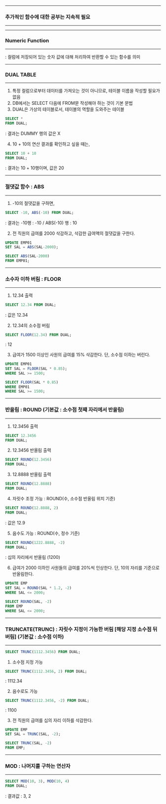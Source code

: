 -----
### 추가적인 함수에 대한 공부는 지속적 필요
-----

-----
### Numeric Function
-----
: 컬럼에 저장되어 있는 숫자 값에 대해 처리하여 반환할 수 있는 함수를 의미

-----
### DUAL TABLE
-----
1. 특정 컬럼으로부터 데이터를 가져오는 것이 아니므로, 테이블 이름을 작성할 필요가 없음
2. DB에서는 SELECT 다음에 FROM문 작성해야 하는 것이 기본 문법
3. DUAL은 가상의 테이블로서, 테이블의 역할을 도와주는 테이블

```sql
SELECT *
FROM DUAL;
```
: 결과는 DUMMY 행의 값은 X

4. 10 + 10의 연산 결과를 확인하고 싶을 때는,
```sql
SELECT 10 + 10
FROM DUAL;
```
: 결과는 10 + 10행이며, 값은 20

-----
### 절댓값 함수 : ABS
-----
1. -10의 절댓값을 구하면,
```sql
SELECT -10, ABS(-10) FROM DUAL;
```
: 결과는 -10행 : -10 / ABS(-10) 행 : 10

2. 전 직원의 급여를 2000 삭감하고, 삭감한 급여액의 절댓값을 구한다.
```sql
UPDATE EMP01
SET SAL = ABS(SAL-2000);
```

```sql
SELECT ABS(SAL-2000)
FROM EMP01;
```

-----
### 소수자 이하 버림 : FLOOR
-----
1. 12.34 출력
```sql
SELECT 12.34 FROM DUAL;
```
: 값은 12.34

2. 12.34의 소수점 버림
```sql
SELECT FLOOR(12.34) FROM DUAL;
```
: 12

3. 급여가 1500 이상인 사원의 급여를 15% 삭감한다. 단, 소수점 이하는 버린다.
```sql
UPDATE EMP01
SET SAL = FLOOR(SAL * 0.85);
WHERE SAL >= 1500;
```

```sql
SELECT FLOOR(SAL * 0.85)
WHERE EMP01
WHERE SAL >= 1500;
```
-----
### 반올림 : ROUND (기본값 : 소수점 첫쨰 자리에서 반올림)
-----
1. 12.3456 출력
```sql
SELECT 12.3456
FROM DUAL;
```

2. 12.3456 반올림 출력
```sql
SELECT ROUND(12.3456)
FROM DUAL;
```

3. 12.8888 반올림 출력
```sql
SELECT ROUND(12.8888)
FROM DUAL;
```

4. 자릿수 조정 가능 : ROUND(수, 소수점 반올림 위치 기준)
```sql
SELECT ROUND(12.8888, 2)
FROM DUAL;
```
: 값은 12.9

5. 음수도 가능 : ROUND(수, 정수 기준)
```sql
SELECT ROUND(1222.8888, -2)
FROM DUAL;
```
: 십의 자리에서 반올림 (1200)

6. 급여가 2000 이하인 사원들의 급여를 20%씩 인상한다. 단, 10의 자리를 기준으로 반올림한다.
```sql
UPDATE EMP
SET SAL = ROUND(SAL * 1.2, -2)
WHERE SAL <= 2000;
```
```sql
SELECT ROUND(SAL, -2)
FROM EMP
WHERE SAL <= 2000;
```
-----
### TRUNCATE(TRUNC) : 자릿수 지정이 가능한 버림 [해당 지정 소수점 뒤 버림] (기본값 : 소수점 이하)
-----
```sql
SELECT TRUNC(1112.3456) FROM DUAL;
```

1. 소수점 지정 가능
```sql
SELECT TRUNC(1112.3456, 2) FROM DUAL;
```
: 1112.34

2. 음수로도 가능
```sql
SELECT TRUNC(1112.3456, -2) FROM DUAL;
```
: 1100

3. 전 직원의 급여를 십의 자리 이하를 삭감한다.
```sql
UPDATE EMP
SET SAL = TRUNC(SAL, -2);
```
```sql
SELECT TRUNC(SAL, -2)
FROM EMP;
```

-----
### MOD : 나머지를 구하는 연산자
-----
```sql
SELECT MOD(10, 3), MOD(10, 4)
FROM DUAL;
```
: 결과값 : 3, 2

